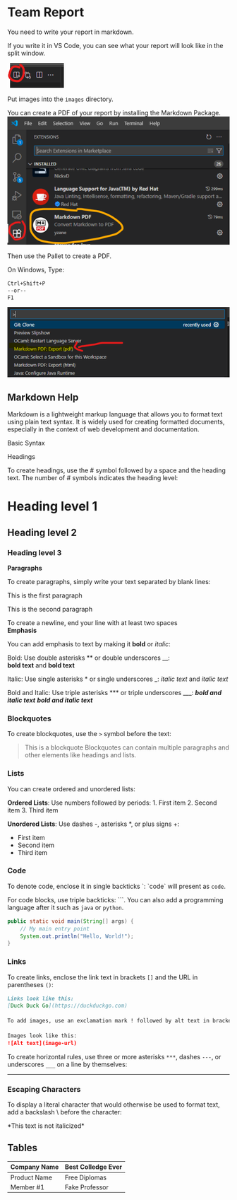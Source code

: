 # Team Report

You need to write your report in markdown. 

If you write it in VS Code, you can see what your report will look like in the split window.  

![Split Window](../images/split_window.png)

Put images into the `images` directory.  

You can create a PDF of your report by installing the Markdown Package.  
![Markdown Package](../images/markdown_package.png)  

Then use the Pallet to create a PDF. 

On Windows, Type:  
```
Ctrl+Shift+P
--or--
F1
```
![Palette](../images/palette_pdf.png)

## Markdown Help
Markdown is a lightweight markup language that allows you to format text using plain text syntax. It is widely used for creating formatted documents, especially in the context of web development and documentation.

Basic Syntax

Headings

To create headings, use the # symbol followed by a space and the heading text. The number of # symbols indicates the heading level:

# Heading level 1
## Heading level 2
### Heading level 3
**Paragraphs**  

To create paragraphs, simply write your text separated by blank lines:

This is the first paragraph

This is the second paragraph

To create a newline, end your line with at least two spaces  
**Emphasis**

You can add emphasis to text by making it **bold** or *italic*:

Bold: Use double asterisks \*\* or double underscores \_\_:   
**bold text** and __bold text__

Italic: Use single asterisks \* or single underscores \_: *italic text* and _italic text_

Bold and Italic: Use triple asterisks *** or triple underscores ___: ***bold and italic text*** ___bold and italic text___

### Blockquotes

To create blockquotes, use the `>` symbol before the text:

> This is a blockquote
Blockquotes can contain multiple paragraphs and other elements like headings and lists.

### Lists 

You can create ordered and unordered lists:

**Ordered Lists**: Use numbers followed by periods: 1. First item 2. Second item 3. Third item

**Unordered Lists**: Use dashes -, asterisks \*, or plus signs +: 
- First item
- Second item  
- Third item  

### Code

To denote code, enclose it in single backticks \`: \`code\` will present as `code`.   

For code blocks, use triple backticks: \`\`\`. You can also add a programming language after it such as `java` or `python`.

```java
public static void main(String[] args) {
    // My main entry point
    System.out.println("Hello, World!");
}
```

### Links
To create links, enclose the link text in brackets `[]` and the URL in parentheses `()`:
```markdown
Links look like this:  
[Duck Duck Go](https://duckduckgo.com)

To add images, use an exclamation mark ! followed by alt text in brackets [] and the image URL in parentheses ():

Images look like this:
![Alt text](image-url)

```

To create horizontal rules, use three or more asterisks `***`, dashes `---`, or underscores `___` on a line by themselves:

---

### Escaping Characters

To display a literal character that would otherwise be used to format text, add a backslash \ before the character:

\*This text is not italicized\*

## Tables
|Company Name|Best Colledge Ever|
|------------|-------------------|
|Product Name| Free Diplomas|
|Member #1| Fake Professor|
